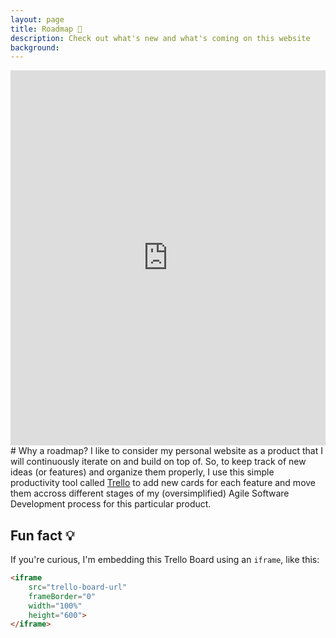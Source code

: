 ```yaml
---
layout: page
title: Roadmap 🚀
description: Check out what's new and what's coming on this website
background: 
---
```


<iframe src="https://trello.com/b/xOVMQom4.html" frameBorder="0" width="100%" height="600"></iframe>
<br>
# Why a roadmap?
I like to consider my personal website as a product that I will continuously iterate on and build on top of. So, to keep track of new ideas (or features) and organize them properly, I use this simple productivity tool called <a href="https://trello.com/en" target="_blank">Trello</a> to add new cards for each feature and move them accross different stages of my (oversimplified) Agile Software Development process for this particular product.

## Fun fact 💡
If you're curious, I'm embedding this Trello Board using an `iframe`, like this:

```html
<iframe 
    src="trello-board-url" 
    frameBorder="0" 
    width="100%" 
    height="600">
</iframe>
```
